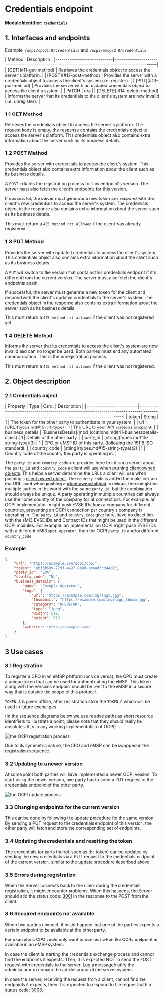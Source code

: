 
# Credentials endpoint

**Module Identifier: `credentials`**

## 1. Interfaces and endpoints

Example: `/ocpi/cpo/2.0/credentials` and `/ocpi/emsp/2.0/credentials`

<div><!-- ---------------------------------------------------------------------------- --></div>
| Method                      | Description                                                                                       |
|-----------------------------|---------------------------------------------------------------------------------------------------|
| [GET](#11-get-method)       | Retrieves the credentials object to access the server's platform.                                 |
| [POST](#12-post-method)     | Provides the server with a credentials object to access the client's system (i.e. register).      |
| [PUT](#13-put-method)       | Provides the server with an updated credentials object to access the client's system.             |
| PATCH                       | n/a                                                                                               |
| [DELETE](#14-delete-method) | Informs the server that its credentials to the client's system are now invalid (i.e. unregister). |
<div><!-- ---------------------------------------------------------------------------- --></div>


### 1.1 __GET__ Method

Retrieves the credentials object to access the server's platform. The request body is empty, the response contains the credentials object to access the server's platform. This credentials object also contains extra information about the server such as its business details.


### 1.2 __POST__ Method

Provides the server with credentials to access the client's system. This credentials object also contains extra information about the client such as its business details.

A `POST` initiates the registration process for this endpoint's version. The server must also fetch the client's endpoints for this version.

If successful, the server must generate a new token and respond with the client's new credentials to access the server's system. The credentials object in the response also contains extra information about the server such as its business details.

This must return a `405 method not allowed` if the client was already registered.

### 1.3 __PUT__ Method

Provides the server with updated credentials to access the client's system, This credentials object also contains extra information about the client such as its business details.

A `PUT` will switch to the version that contains this credentials endpoint if it's different from the current version. The server must also fetch the client's endpoints again.

If successful, the server must generate a new token for the client and respond with the client's updated credentials to the server's system. The credentials object in the response also contains extra information about the server such as its business details.

This must return a `405 method not allowed` if the client was not registered yet.

### 1.4 __DELETE__ Method

Informs the server that its credentials to access the client's system are now invalid and can no longer be used. Both parties must end any automated communication. This is the unregistration process.

This must return a `405 method not allowed` if the client was not registered.

## 2. Object description

### 2.1 Credentials object

<div><!-- ---------------------------------------------------------------------------- --></div>
| Property                 | Type                                                                   | Card. | Description                                                       |
|--------------------------|------------------------------------------------------------------------|-------|-------------------------------------------------------------------|
| token                    | String                                                                 | 1     | The token for the other party to authenticate in your system.     |
| url                      | [URL](types.md#16-url-type)                                            | 1     | The URL to your API versions endpoint.                            |
| business_details         | [BusinessDetails](mod_locations.md#41-businessdetails-class)           | 1     | Details of the other party.                                       |
| party_id                 | [string](types.md#15-string-type)(3)                                   | 1     | CPO or eMSP ID of this party. (following the 15118 ISO standard). |
| country_code             | [string](types.md#15-string-type)(2)                                   | 1     | Country code of the country this party is operating in.           |
<div><!-- ---------------------------------------------------------------------------- --></div>

The `party_id` and `country_code` are provided here to inform a server about the `party_id` and `country_code` a client will use when pushing [client owned objects](transport_and_format.md#client-owned-object-push). This helps a server determine the URLs a client will use when pushing a [client owned object](transport_and_format.md#client-owned-object-push). 
The `country_code` is added the make certain the URL used when pushing a [client owned object](transport_and_format.md#client-owned-object-push) is unique, there might be multiple parties in the world with the same `party_id`, but the combination should always be unique.
A party operating in multiple countries can always use the home country of the company for all connections. For example: an OCPI implementation might push EVSE IDs from a company for different countries, preventing an OCPI connection per country a company is operating in.
The `party_id` and `country_code` give here, have no direct link with the eMI3 EVSE IDs and Contract IDs that might be used in the different OCPI modules. For example: an implementation OCPI might push EVSE IDs with a different eMI3 `spot operator`, then the OCPI `party_id` and/or different `country_code`.


### Example

```json
{
    "url": "https://example.com/ocpi/cpo/",
    "token": "ebf3b399-779f-4497-9b9d-ac6ad3cc44d2",
    "party_id": "EXA",
    "country_code": "NL",
    "business_details": {
        "name": "Example Operator",
        "logo": {
            "url": "https://example.com/img/logo.jpg",
            "thumbnail": "https://example.com/img/logo_thumb.jpg",
            "category": "OPERATOR",
            "type": "jpeg",
            "width": 512,
            "height": 512
        },
        "website": "http://example.com"
    }
}
```

## 3 Use cases

### 3.1 Registration

To register a CPO in an eMSP platform (or vice versa), the CPO must create a unique token that can be used for authenticating the eMSP. This token along with the versions endpoint should be sent to the eMSP in a secure way that is outside the scope of this protocol.

`TOKEN_A` is given offline, after registration store the `TOKEN_C` which will be used in future exchanges. 

(In the sequence diagrams below we use relative paths as short resource identifiers to illustrate a point; please note that they should really be absolute URLs in any working implementation of OCPI)

![the OCPI registration process](data/registration-sequence.png)

Due to its symmetric nature, the CPO and eMSP can be swapped in the registration sequence.


### 3.2 Updating to a newer version

At some point both parties will have implemented a newer OCPI version. To start using the newer version, one party has to send a PUT request to the credentials endpoint of the other party.

![the OCPI update process](data/update-sequence.png)


### 3.3 Changing endpoints for the current version

This can be done by following the update procedure for the same version. By sending a PUT request to the credentials endpoint of this version, the other party will fetch and store the corresponding set of endpoints.

### 3.4 Updating the credentials and resetting the token

The credentials (or parts theirof, such as the token) can be updated by sending the new credentials via a PUT request to the credentials endpoint of the current version, similar to the update procedure described above.

### 3.5 Errors during registration

When the Server connects back to the client during the credentials registration, it might encounter problems. When this happens, the Server should add the status code: [3001](status_codes.md#3xxx-server-errors) in the response to the POST from the client. 

### 3.6 Required endpoints not available

When two parties connect, it might happen that one of the parties expects a certain endpoint to be available at the other party. 

For example: a CPO could only want to connect when the CDRs endpoint is available in an eMSP system. 

In case the client is starting the credentials exchange process and cannot find the endpoints it expects. Then, it is expected NOT to send the POST request with credentials to the server. Log a message/notify the administrator to contact the administrator of the server system.

In case the server, receiving the request from a client, cannot find the endpoints it expects, then it is expected to respond to the request with a status code: [3003](status_codes.md#3xxx-server-errors).

